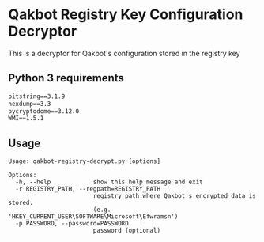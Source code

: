 # Qakbot Registry Key Configuration Decryptor

This is a decryptor for Qakbot's configuration stored in the registry key

## Python 3 requirements

```arc4==0.0.4
bitstring==3.1.9
hexdump==3.3
pycryptodome==3.12.0
WMI==1.5.1
```

## Usage

```
Usage: qakbot-registry-decrypt.py [options]

Options:
  -h, --help            show this help message and exit
  -r REGISTRY_PATH, --regpath=REGISTRY_PATH
                        registry path where Qakbot's encrypted data is stored.
                        (e.g. 'HKEY_CURRENT_USER\SOFTWARE\Microsoft\Efwramsn')
  -p PASSWORD, --password=PASSWORD
                        password (optional)
```